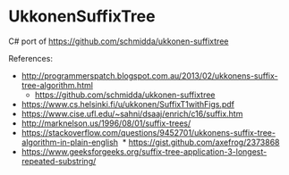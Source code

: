# UkkonenSuffixTree
C# port of https://github.com/schmidda/ukkonen-suffixtree


References:
* http://programmerspatch.blogspot.com.au/2013/02/ukkonens-suffix-tree-algorithm.html
  * https://github.com/schmidda/ukkonen-suffixtree
* https://www.cs.helsinki.fi/u/ukkonen/SuffixT1withFigs.pdf
* https://www.cise.ufl.edu/~sahni/dsaaj/enrich/c16/suffix.htm
* http://marknelson.us/1996/08/01/suffix-trees/
* https://stackoverflow.com/questions/9452701/ukkonens-suffix-tree-algorithm-in-plain-english
  * https://gist.github.com/axefrog/2373868
* https://www.geeksforgeeks.org/suffix-tree-application-3-longest-repeated-substring/
